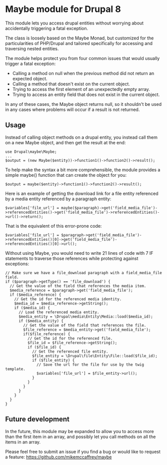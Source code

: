 # Maybe module for Drupal 8

This module lets you access drupal entities without worrying about accidentally triggering a fatal exception.

The class is loosely based on the Maybe Monad, but customized for the particularities of PHP/Drupal and tailored specifically for accessing and traversing nested entities.

The module helps protect you from four common issues that would usually trigger a fatal exception:

* Calling a method on null when the previous method did not return an expected object.
* Calling a method that doesn't exist on the current object.
* Trying to access the first element of an unexpectedly empty array.
* Trying to access an entity field that does not exist in the current object.

In any of these cases, the Maybe object returns null, so it shouldn't be used in any cases where problems will occur if a result is not returned.

## Usage

Instead of calling object methods on a drupal entity, you instead call them on a new Maybe object, and then get the result at the end:
```
use Drupal\maybe\Maybe;
...
$output = (new Maybe($entity))->function1()->function2()->result();
```

To help make the syntax a bit more comprehensible, the module provides a simple maybe() function that can create the object for you:
```
$output = maybe($entity)->function1()->function2()->result();
```

Here is an example of getting the download link for a file entity referenced by a media entity referenced by a paragraph entity:
```
$variables['file_url'] = maybe($paragraph)->get('field_media_file')->referencedEntities()->get('field_media_file')->referencedEntities()->url()->return();
```

That is the equivalent of this error-prone code:
```
$variables['file_url'] = $paragraph->get('field_media_file')->referencedEntities()[0]->get('field_media_file')->referencedEntities()[0]->url();
```

Without using Maybe, you would need to write 21 lines of code with 7 IF statements to traverse those references while protecting against exceptions:
```
// Make sure we have a file_download paragraph with a field_media_file field.
if ($paragraph->getType() == 'file_download') {
  // Get the value of the field that references the media item.
  $media_reference = $paragraph->get('field_media_file');
  if ($media_reference) {
    // Get the id for the referenced media identity.
    $media_id = $media_reference->getString();
    if ($media_id) {
      // Load the referenced media entity.
      $media_entity = \Drupal\media\Entity\Media::load($media_id);
      if ($media_entity) {
        // Get the value of the field that references the file.
        $file_reference = $media_entity->get('field_media_file');
        if($file_reference) {
          // Get the id for the referenced file.
          $file_id = $file_reference->getString();
          if ($file_id) {
            // Get the referenced file entity.
            $file_entity = \Drupal\file\Entity\File::load($file_id);
            if ($file_entity) {
              // Save the url for the file for use by the twig template.
              $variables['file_url'] = $file_entity->url();
            }
          }
        }
      }
    }
  }
}
```

## Future development

In the future, this module may be expanded to allow you to access more than the first item in an array, and possibly let you call methods on all the items in an array.

Please feel free to submit an issue if you find a bug or would like to request a feature: https://github.com/mikemccaffrey/maybe
